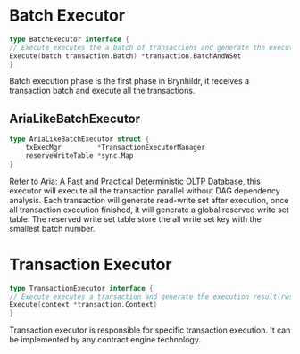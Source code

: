 # Batch Executor

```go
type BatchExecutor interface {
// Execute executes the a batch of transactions and generate the execution result(rwset)
Execute(batch transaction.Batch) *transaction.BatchAndWSet
}
```

Batch execution phase is the first phase in Brynhildr, it receives a transaction batch and execute all the transactions.

## AriaLikeBatchExecutor
```go
type AriaLikeBatchExecutor struct {
	txExecMgr         *TransactionExecutorManager
	reserveWriteTable *sync.Map
}
```
Refer to [Aria: A Fast and Practical Deterministic OLTP Database](http://www.vldb.org/pvldb/vol13/p2047-lu.pdf), this executor will execute all the transaction parallel without DAG dependency analysis.
Each transaction will generate read-write set after execution, once all transaction execution finished, it will generate a global reserved write set table. The reserved write set table store the all write 
set key with the smallest batch number.

# Transaction Executor

```go
type TransactionExecutor interface {
// Execute executes a transaction and generate the execution result(rwset)
Execute(context *transaction.Context)
}
```

Transaction executor is responsible for specific transaction execution. It can be implemented by any contract engine
technology.


